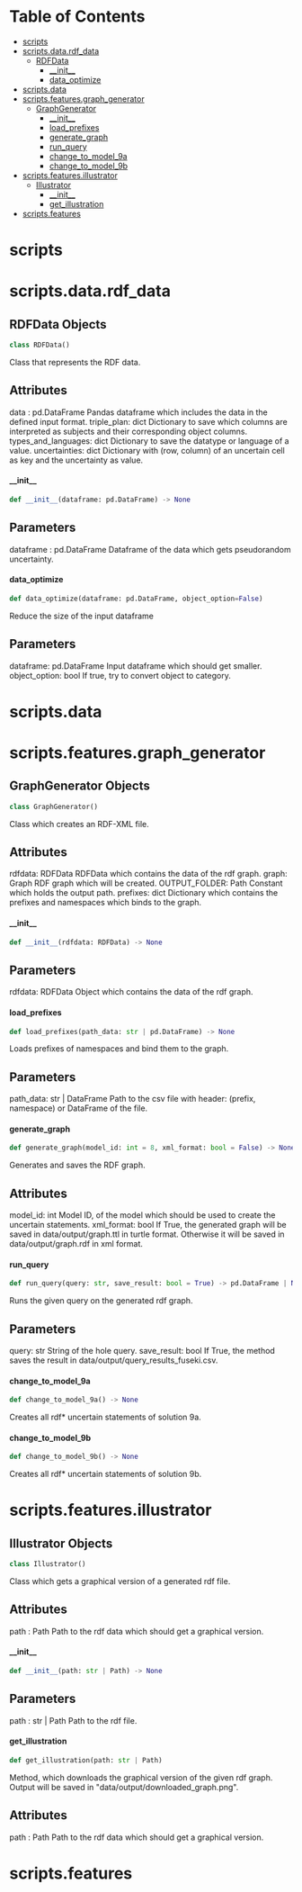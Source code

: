 # Table of Contents

* [scripts](#scripts)
* [scripts.data.rdf\_data](#scripts.data.rdf_data)
  * [RDFData](#scripts.data.rdf_data.RDFData)
    * [\_\_init\_\_](#scripts.data.rdf_data.RDFData.__init__)
    * [data\_optimize](#scripts.data.rdf_data.RDFData.data_optimize)
* [scripts.data](#scripts.data)
* [scripts.features.graph\_generator](#scripts.features.graph_generator)
  * [GraphGenerator](#scripts.features.graph_generator.GraphGenerator)
    * [\_\_init\_\_](#scripts.features.graph_generator.GraphGenerator.__init__)
    * [load\_prefixes](#scripts.features.graph_generator.GraphGenerator.load_prefixes)
    * [generate\_graph](#scripts.features.graph_generator.GraphGenerator.generate_graph)
    * [run\_query](#scripts.features.graph_generator.GraphGenerator.run_query)
    * [change\_to\_model\_9a](#scripts.features.graph_generator.GraphGenerator.change_to_model_9a)
    * [change\_to\_model\_9b](#scripts.features.graph_generator.GraphGenerator.change_to_model_9b)
* [scripts.features.illustrator](#scripts.features.illustrator)
  * [Illustrator](#scripts.features.illustrator.Illustrator)
    * [\_\_init\_\_](#scripts.features.illustrator.Illustrator.__init__)
    * [get\_illustration](#scripts.features.illustrator.Illustrator.get_illustration)
* [scripts.features](#scripts.features)

<a id="scripts"></a>

# scripts

<a id="scripts.data.rdf_data"></a>

# scripts.data.rdf\_data

<a id="scripts.data.rdf_data.RDFData"></a>

## RDFData Objects

```python
class RDFData()
```

Class that represents the RDF data.

Attributes
----------
data : pd.DataFrame
    Pandas dataframe which includes the data in the defined input format.
triple_plan: dict
    Dictionary to save which columns are interpreted as subjects and their corresponding object columns. 
types_and_languages: dict
    Dictionary to save the datatype or language of a value.
uncertainties: dict
    Dictionary with (row, column) of an uncertain cell as key and the uncertainty as value.

<a id="scripts.data.rdf_data.RDFData.__init__"></a>

#### \_\_init\_\_

```python
def __init__(dataframe: pd.DataFrame) -> None
```

Parameters
----------
dataframe : pd.DataFrame
    Dataframe of the data which gets pseudorandom uncertainty.

<a id="scripts.data.rdf_data.RDFData.data_optimize"></a>

#### data\_optimize

```python
def data_optimize(dataframe: pd.DataFrame, object_option=False)
```

Reduce the size of the input dataframe

Parameters
----------
dataframe: pd.DataFrame
    Input dataframe which should get smaller.
object_option: bool
    If true, try to convert object to category.

<a id="scripts.data"></a>

# scripts.data

<a id="scripts.features.graph_generator"></a>

# scripts.features.graph\_generator

<a id="scripts.features.graph_generator.GraphGenerator"></a>

## GraphGenerator Objects

```python
class GraphGenerator()
```

Class which creates an RDF-XML file.

Attributes
----------
rdfdata: RDFData
    RDFData which contains the data of the rdf graph.
graph: Graph
    RDF graph which will be created.
OUTPUT_FOLDER: Path
    Constant which holds the output path.
prefixes: dict
    Dictionary which contains the prefixes and namespaces which binds to the graph.

<a id="scripts.features.graph_generator.GraphGenerator.__init__"></a>

#### \_\_init\_\_

```python
def __init__(rdfdata: RDFData) -> None
```

Parameters
----------
rdfdata: RDFData
    Object which contains the data of the rdf graph.

<a id="scripts.features.graph_generator.GraphGenerator.load_prefixes"></a>

#### load\_prefixes

```python
def load_prefixes(path_data: str | pd.DataFrame) -> None
```

Loads prefixes of namespaces and bind them to the graph.

Parameters
----------
path_data: str | DataFrame
    Path to the csv file with header: (prefix, namespace) or DataFrame of the file.

<a id="scripts.features.graph_generator.GraphGenerator.generate_graph"></a>

#### generate\_graph

```python
def generate_graph(model_id: int = 8, xml_format: bool = False) -> None
```

Generates and saves the RDF graph.

Attributes
----------
model_id: int
    Model ID, of the model which should be used to create the uncertain statements.
xml_format: bool
    If True, the generated graph will be saved in data/output/graph.ttl in turtle format.
    Otherwise it will be saved in data/output/graph.rdf in xml format.

<a id="scripts.features.graph_generator.GraphGenerator.run_query"></a>

#### run\_query

```python
def run_query(query: str, save_result: bool = True) -> pd.DataFrame | None
```

Runs the given query on the generated rdf graph.

Parameters
----------
query: str
    String of the hole query.
save_result: bool
    If True, the method saves the result in data/output/query_results_fuseki.csv.

<a id="scripts.features.graph_generator.GraphGenerator.change_to_model_9a"></a>

#### change\_to\_model\_9a

```python
def change_to_model_9a() -> None
```

Creates all rdf* uncertain statements of solution 9a.

<a id="scripts.features.graph_generator.GraphGenerator.change_to_model_9b"></a>

#### change\_to\_model\_9b

```python
def change_to_model_9b() -> None
```

Creates all rdf* uncertain statements of solution 9b.

<a id="scripts.features.illustrator"></a>

# scripts.features.illustrator

<a id="scripts.features.illustrator.Illustrator"></a>

## Illustrator Objects

```python
class Illustrator()
```

Class which gets a graphical version of a generated rdf file.

Attributes
----------
path : Path
    Path to the rdf data which should get a graphical version.

<a id="scripts.features.illustrator.Illustrator.__init__"></a>

#### \_\_init\_\_

```python
def __init__(path: str | Path) -> None
```

Parameters
----------
path : str | Path
    Path to the rdf file.

<a id="scripts.features.illustrator.Illustrator.get_illustration"></a>

#### get\_illustration

```python
def get_illustration(path: str | Path)
```

Method, which downloads the graphical version of the given rdf graph. Output will be saved in "data/output/downloaded_graph.png".

Attributes
----------
path : Path
    Path to the rdf data which should get a graphical version.

<a id="scripts.features"></a>

# scripts.features


